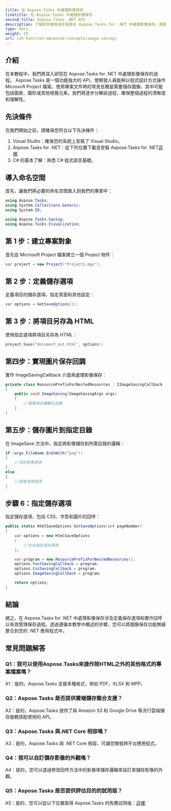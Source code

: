 ```yaml
---
title: 在 Aspose.Tasks 中處理影像保存
linktitle: 在 Aspose.Tasks 中處理影像保存
second_title: Aspose.Tasks .NET API
description: 了解如何使用逐步指南在 Aspose.Tasks for .NET 中處理影像保存。將圖像保存功能無縫整合到您的 .NET 應用程式中。
type: docs
weight: 10
url: /zh-hant/net/advanced-concepts/image-saving/
---
```

## 介紹

在本教程中，我們將深入研究在 Aspose.Tasks for .NET 中處理影像保存的過程。 Aspose.Tasks 是一個功能強大的 API，使開發人員能夠以程式設計方式操作 Microsoft Project 檔案。使用專案文件時的常見任務是需要儲存圖像，其中可能包括圖表、圖形或其他視覺元素。我們將逐步分解該過程，確保整個過程的清晰度和理解性。

## 先決條件

在我們開始之前，請確保您符合以下先決條件：

1. Visual Studio：確保您的系統上安裝了 Visual Studio。
2.  Aspose.Tasks for .NET：從下列位置下載並安裝 Aspose.Tasks for .NET[這裡](https://releases.aspose.com/tasks/net/).
3. C# 的基本了解：熟悉 C# 程式語言基礎。

## 導入命名空間

首先，讓我們將必要的命名空間匯入到我們的專案中：

```csharp
using Aspose.Tasks;
using System.Collections.Generic;
using System.IO;

using Aspose.Tasks.Saving;
using Aspose.Tasks.Visualization;
```

## 第 1 步：建立專案對象

首先從 Microsoft Project 檔案建立一個 Project 物件：

```csharp
var project = new Project("Project1.mpp");
```

## 第 2 步：定義儲存選項

定義項目的儲存選項，指定頁面和其他設定：

```csharp
var options = GetSaveOptions(1);
```

## 第 3 步：將項目另存為 HTML

使用指定選項將項目另存為 HTML：

```csharp
project.Save("document_out.html", options);
```

## 第四步：實現圖片保存回調

實作 ImageSavingCallback 介面來處理影像保存：

```csharp
private class ResourcePrefixForNestedResources : IImageSavingCallback
{
    public void ImageSaving(ImageSavingArgs args)
    {
        //圖像保存邏輯在這裡
    }
}
```

## 第五步：儲存圖片到指定目錄

在 ImageSave 方法中，指定將影像儲存到所需目錄的邏輯：

```csharp
if (args.FileName.EndsWith("png"))
{
    //保存嵌套資源
}
else
{
    //節省常規資源
}
```

## 步驟 6：指定儲存選項

指定儲存選項，包括 CSS、字型和圖片的回呼：

```csharp
public static HtmlSaveOptions GetSaveOptions(int pageNumber)
{
    var options = new HtmlSaveOptions
    {
        //在此指定保存選項
    };

    var program = new ResourcePrefixForNestedResources();
    options.FontSavingCallback = program;
    options.CssSavingCallback = program;
    options.ImageSavingCallback = program;

    return options;
}
```

## 結論

總之，在 Aspose.Tasks for .NET 中處理影像保存涉及定義保存選項和實作回呼以有效管理保存過程。透過遵循本教學中概述的步驟，您可以將圖像保存功能無縫整合到您的 .NET 應用程式中。

## 常見問題解答

### Q1：我可以使用Aspose.Tasks來操作除HTML之外的其他格式的專案檔案嗎？

A1：是的，Aspose.Tasks 支援多種格式，例如 PDF、XLSX 和 MPP。

### Q2：Aspose.Tasks 是否提供雲端儲存整合支援？

A2：是的，Aspose.Tasks 提供了與 Amazon S3 和 Google Drive 等流行雲端儲存服務搭配使用的 API。

### Q3：Aspose.Tasks 與.NET Core 相容嗎？

A3：是的，Aspose.Tasks 與 .NET Core 相容，可讓您開發跨平台應用程式。

### Q4：我可以自訂儲存影像的外觀嗎？

A4：是的，您可以透過修改回呼方法中的影像來儲存邏輯來自訂來儲存影像的外觀。

### Q5：Aspose.Tasks 是否提供評估目的的試用版？

 A5：是的，您可以從以下位置取得 Aspose.Tasks 的免費試用版：[這裡](https://releases.aspose.com/).